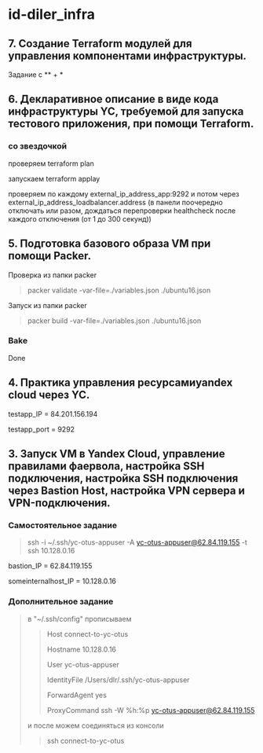 # id-diler_infra

## 7. Создание Terraform модулей для управления компонентами инфраструктуры.
Задание с ** + *



## 6. Декларативное описание в виде кода инфраструктуры YC, требуемой для запуска тестового приложения, при помощи Terraform.
### со звездочкой

проверяем terraform plan

запускаем terraform applay

проверяем по каждому external_ip_address_app:9292 и потом через external_ip_address_loadbalancer.address (в панели поочередно отключать или разом, дождаться перепроверки healthcheck после каждого отключения (от 1 до 300 секунд))

## 5. Подготовка базового образа VM при помощи Packer.
Проверка из папки packer
> packer validate -var-file=./variables.json ./ubuntu16.json

Запуск из папки packer
> packer build -var-file=./variables.json ./ubuntu16.json

### Bake
Done



## 4. Практика управления ресурсамиyandex cloud через YC.

testapp_IP = 84.201.156.194

testapp_port = 9292



## 3. Запуск VM в Yandex Cloud, управление правилами фаервола, настройка SSH подключения, настройка SSH подключения через Bastion Host, настройка VPN сервера и VPN-подключения.

### Самостоятельное задание
> ssh -i ~/.ssh/yc-otus-appuser -A yc-otus-appuser@62.84.119.155 -t ssh 10.128.0.16

bastion_IP = 62.84.119.155

someinternalhost_IP = 10.128.0.16

### Дополнительное задание
> в "~/.ssh/config" прописываем
> > Host connect-to-yc-otus
> >
> > Hostname 10.128.0.16
> >
> > User yc-otus-appuser
> >
> > IdentityFile /Users/dlr/.ssh/yc-otus-appuser
> >
> > ForwardAgent yes
> >
> > ProxyCommand ssh -W %h:%p yc-otus-appuser@62.84.119.155
>
>
> и после можем соединяться из консоли
> > ssh connect-to-yc-otus
